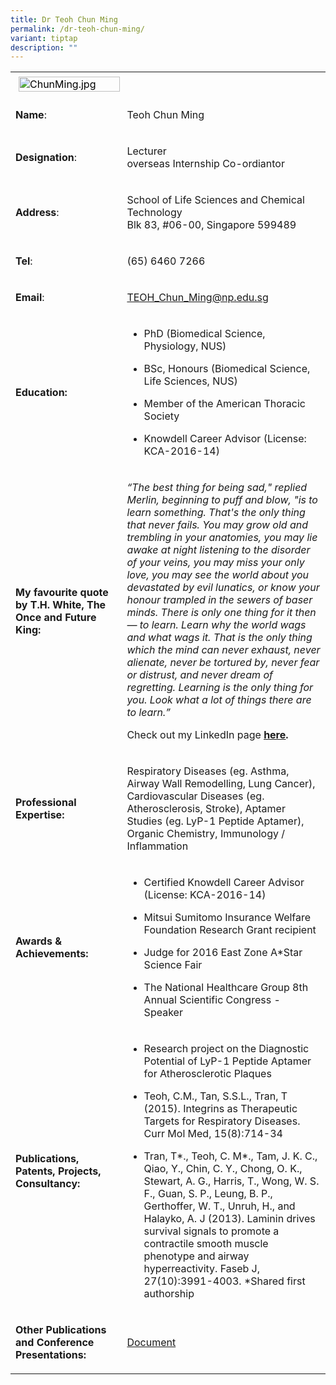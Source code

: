 ```yaml
---
title: Dr Teoh Chun Ming
permalink: /dr-teoh-chun-ming/
variant: tiptap
description: ""
---
```

<table>
<tbody>
<tr>
<td rowspan="1" colspan="1">
<div class="isomer-image-wrapper">
<img style="caret-color: rgb(0, 0, 0); color: rgb(0, 0, 0); font-style: normal; font-variant-caps: normal; font-weight: 400; letter-spacing: normal; orphans: auto; text-align: start; text-indent: 0px; text-transform: none; white-space: normal; widows: auto; word-spacing: 0px; -webkit-text-stroke-width: 0px; text-decoration: none; margin: 5px;" height="auto" width="100%" alt="ChunMing.jpg" src="https://graduation.np.edu.sg/staffdirectory/lsct/PublishingImages/ChunMing.jpg">
</div>
</td>
<td rowspan="1" colspan="1">
<p></p>
</td>
</tr>
<tr>
<td rowspan="1" colspan="1">
<p><strong>Name</strong>:&nbsp;&nbsp;&nbsp;&nbsp;&nbsp;&nbsp;&nbsp;&nbsp;&nbsp;&nbsp;&nbsp;&nbsp;&nbsp;&nbsp;&nbsp;&nbsp;&nbsp;&nbsp;&nbsp;&nbsp;&nbsp;&nbsp;&nbsp;&nbsp;&nbsp;</p>
</td>
<td rowspan="1" colspan="1">
<p>​Teoh Chun Ming</p>
</td>
</tr>
<tr>
<td rowspan="1" colspan="1">
<p>​<strong>Designation</strong>:</p>
</td>
<td rowspan="1" colspan="1">
<p>​Lecturer
<br>overseas Internship Co-ordiantor</p>
</td>
</tr>
<tr>
<td rowspan="1" colspan="1">
<p><strong>Address</strong>: ​</p>
</td>
<td rowspan="1" colspan="1">
<p>School of Life Sciences and Chemical Technology
<br>Blk 83, #06-00, Singapore 599489​</p>
</td>
</tr>
<tr>
<td rowspan="1" colspan="1">
<p><strong>Tel</strong>: &nbsp;&nbsp;&nbsp; ​</p>
</td>
<td rowspan="1" colspan="1">
<p>(65) 6460 7266</p>
</td>
</tr>
<tr>
<td rowspan="1" colspan="1">
<p><strong>Email</strong>: ​</p>
</td>
<td rowspan="1" colspan="1">
<p><a href="mailto:TEOH_Chun_Ming@np.edu.sg" rel="noopener noreferrer nofollow" target="_blank">TEOH_Chun_Ming@np.edu.sg</a>
</p>
</td>
</tr>
<tr>
<td rowspan="1" colspan="1">
<p><strong>Education:</strong>
</p>
</td>
<td rowspan="1" colspan="1">
<ul data-tight="true" class="tight">
<li>
<p>PhD (Biomedical Science, Physiology, NUS)</p>
</li>
<li>
<p>BSc, Honours (Biomedical Science, Life Sciences, NUS)</p>
</li>
<li>
<p>​Member of the American Thoracic Society</p>
</li>
<li>
<p>Knowdell Career Advisor (License: KCA-2016-14)</p>
</li>
</ul>
</td>
</tr>
<tr>
<td rowspan="1" colspan="1">
<p><strong>My favourite quote by T.H. White, The Once and Future King:</strong>
</p>
</td>
<td rowspan="1" colspan="1">
<p><em>“The best thing for being sad," replied Merlin, beginning to puff and blow, "is to learn something. That's the only thing that never fails. You may grow old and trembling in your anatomies, you may lie awake at night listening to the disorder of your veins, you may miss your only love, you may see the world about you devastated by evil lunatics, or know your honour trampled in the sewers of baser minds. There is only one thing for it then — to learn. Learn why the world wags and what wags it. That is the only thing which the mind can never exhaust, never alienate, never be tortured by, never fear or distrust, and never dream of regretting. Learning is the only thing for you. Look what a lot of things there are to learn.”&nbsp;</em>&nbsp;</p>
<p>Check out my LinkedIn page <strong><a href="https://sg.linkedin.com/in/chun-ming-teoh-phd-19585877/" rel="noopener noreferrer nofollow" target="_blank"><u>here</u></a>.</strong>
</p>
</td>
</tr>
<tr>
<td rowspan="1" colspan="1">
<p><strong>Professional Expertise​:</strong>
</p>
</td>
<td rowspan="1" colspan="1">
<p>Respiratory Diseases (eg. Asthma, Airway Wall Remodelling, Lung Cancer),
Cardiovascular Diseases (eg. Atherosclerosis, Stroke), Aptamer Studies
(eg. LyP-1 Peptide Aptamer), Organic Chemistry, Immunology / Inflammation</p>
</td>
</tr>
<tr>
<td rowspan="1" colspan="1">
<p><strong>Awards &amp; Achievements​:</strong>
</p>
</td>
<td rowspan="1" colspan="1">
<ul data-tight="true" class="tight">
<li>
<p>​Certified Knowdell Career Advisor (License: KCA-2016-14)</p>
</li>
<li>
<p>Mitsui Sumitomo Insurance Welfare Foundation Research Grant recipient</p>
</li>
<li>
<p>​​Judge for 2016 East Zone A*Star Science Fair</p>
</li>
<li>
<p>The National Healthcare Group 8th Annual Scientific Congress - Speaker</p>
</li>
</ul>
</td>
</tr>
<tr>
<td rowspan="1" colspan="1">
<p><strong>Publications, Patents, Projects, Consultancy:</strong>
</p>
</td>
<td rowspan="1" colspan="1">
<ul data-tight="true" class="tight">
<li>
<p>Research project on the Diagnostic Potential of LyP-1 Peptide Aptamer
for Atherosclerotic Plaques</p>
</li>
<li>
<p>Teoh, C.M., Tan, S.S.L., Tran, T (2015). Integrins as Therapeutic Targets
for Respiratory Diseases. Curr Mol Med, 15(8):714-34</p>
</li>
<li>
<p>Tran, T*., Teoh, C. M*., Tam, J. K. C., Qiao, Y., Chin, C. Y., Chong,
O. K., Stewart, A. G., Harris, T., Wong, W. S. F., Guan, S. P., Leung,
B. P., Gerthoffer, W. T., Unruh, H., and Halayko, A. J (2013). Laminin
drives survival signals to promote a contractile smooth muscle phenotype
and airway hyperreactivity. Faseb J, 27(10):3991-4003. *Shared first authorship</p>
</li>
</ul>
</td>
</tr>
<tr>
<td rowspan="1" colspan="1">
<p><strong>Other Publications and Conference Presentations:</strong>
</p>
</td>
<td rowspan="1" colspan="1">
<p><a href="/files/LSCT/OtherPublications_ChunMing.pdf" rel="noopener noreferrer nofollow" target="_blank">Document</a>
</p>
</td>
</tr>
</tbody>
</table>
<p></p>